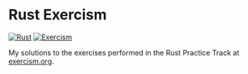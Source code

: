 # Rust Exercism

[![Rust](https://img.shields.io/badge/Rust-ffffff?style=for-the-badge&logo=rust&logoColor=black)](https://www.rust-lang.org/)
[![Exercism](https://img.shields.io/badge/Exercism-009CAB?style=for-the-badge&logo=exercism&logoColor=white)](https://exercism.org)

My solutions to the exercises performed in the Rust Practice Track at [exercism.org](https://exercism.org).
